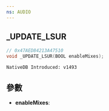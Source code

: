 ```yaml
---
ns: AUDIO
---
```

## _UPDATE_LSUR

```c
// 0x47AED84213A47510
void _UPDATE_LSUR(BOOL enableMixes);
```

```
NativeDB Introduced: v1493
```

## 參數
* **enableMixes**:
